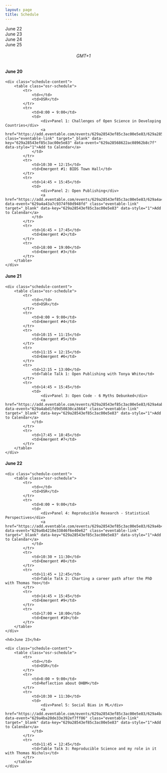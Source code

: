 ```yaml
---
layout: page
title: Schedule
---
```


<script>
const ALL_DAYS = ["06-20", "06-21", "06-22", "06-23"];

function setupActiveDayTab(activeDay) {
    /* First, remove the "active" classname for all tabs */
    ALL_DAYS.forEach(day => {
        let divDay = document.getElementById(`day-${day}`);
        divDay.className = divDay.className.replace("active", "");
    });
    
    /* Then add it to the appropriate day */
    let divDay = document.getElementById(`day-${activeDay}`);
    divDay.className = `${divDay.className} active`;
}

function setupActiveDaySchedule(activeDay) {
    /* First, hide all the schedule blocks */
    ALL_DAYS.forEach(day => {
        let divDay = document.getElementById(`schedule-${day}`);
        divDay.className = divDay.className.replace("active", "");
    });
    
    /* Then display:block to show the appropriate one */
    let divDay = document.getElementById(`schedule-${activeDay}`);
    divDay.className = `${divDay.className} active`;
}

function showScheduleForDay(day) {
    setupActiveDayTab(day);
    setupActiveDaySchedule(day);
}
</script>


<div class="schedule-days">
  <div id="day-06-20" class="schedule-day active" onclick="showScheduleForDay('06-20')">June 22</div>
  <div id="day-06-21" class="schedule-day" onclick="showScheduleForDay('06-21')">June 23</div>
  <div id="day-06-22" class="schedule-day" onclick="showScheduleForDay('06-22')">June 24</div>
  <div id="day-06-23" class="schedule-day" onclick="showScheduleForDay('06-23')">June 25</div>
</div>

<h6 style="text-align: center;">
GMT+1
</h6>


<div id="schedule-06-20" class="schedule-block active">
    <h4>June 20</h4>

    <div class="schedule-content">
        <table class="osr-schedule">
            <tr>
                <td></td>
                <td>OSR</td>
            </tr>
            <tr>
                <td>8:00 ➡ 9:00</td>
                <td>
                    <div>Panel 1: Challenges of Open Science in Developing Countries</div>
                    <a href="https://add.eventable.com/events/629a28543ef85c3ac00e5e83/629a28568622ac08962b8c7f" class="eventable-link" target="_blank" data-key="629a28543ef85c3ac00e5e83" data-event="629a28568622ac08962b8c7f" data-style="1">Add to Calendar</a>
                </td>
            </tr>
            <tr>
                <td>10:30 ➡ 12:15</td>
                <td>Emergent #1: BIDS Town Hall</td>
            </tr>
            <tr>
                <td>14:45 ➡ 15:45</td>
                <td>
                    <div>Panel 2: Open Publishing</div>
                    <a href="https://add.eventable.com/events/629a28543ef85c3ac00e5e83/629a4a43a7c9374f60d948fd/" data-event="629a4a43a7c9374f60d948fd" class="eventable-link" target="_blank" data-key="629a28543ef85c3ac00e5e83" data-style="1">Add to Calendar</a>
                </td>
            </tr>
            <tr>
                <td>16:45 ➡ 17:45</td>
                <td>Emergent #2</td>
            </tr>
            <tr>
                <td>18:00 ➡ 19:00</td>
                <td>Emergent #3</td>
            </tr>
        </table>
    </div>
</div>

<div id="schedule-06-21" class="schedule-block">
    <h4>June 21</h4>

    <div class="schedule-content">
        <table class="osr-schedule">
            <tr>
                <td></td>
                <td>OSR</td>
            </tr>
            <tr>
                <td>8:00 ➡ 9:00</td>
                <td>Emergent #4</td>
            </tr>
            <tr>
                <td>10:15 ➡ 11:15</td>
                <td>Emergent #5</td>
            </tr>
            <tr>
                <td>11:15 ➡ 12:15</td>
                <td>Emergent #6</td>
            </tr>
            <tr>
                <td>12:15 ➡ 13:00</td>
                <td>Table Talk 1: Open Publishing with Tonya White</td>
            </tr>
            <tr>
                <td>14:45 ➡ 15:45</td>
                <td>
                    <div>Panel 3: Open Code - 6 Myths Debunked</div>
                    <a href="https://add.eventable.com/events/629a28543ef85c3ac00e5e83/629a4abd1fd9d50830ca3664/" data-event="629a4abd1fd9d50830ca3664" class="eventable-link" target="_blank" data-key="629a28543ef85c3ac00e5e83" data-style="1">Add to Calendar</a>
                </td>
            </tr>
            <tr>
                <td>17:45 ➡ 18:45</td>
                <td>Emergent #7</td>
            </tr>
        </table>
    </div>
</div>


<div id="schedule-06-22" class="schedule-block">
    <h4>June 22</h4>

    <div class="schedule-content">
        <table class="osr-schedule">
            <tr>
                <td></td>
                <td>OSR</td>
            </tr>
            <tr>
                <td>8:00 ➡ 9:00</td>
                <td>
                    <div>Panel 4: Reproducible Research - Statistical Perspectives</div>
                    <a href="https://add.eventable.com/events/629a28543ef85c3ac00e5e83/629a4b4210e33846f6e40e62/" data-event="629a4b4210e33846f6e40e62" class="eventable-link" target="_blank" data-key="629a28543ef85c3ac00e5e83" data-style="1">Add to Calendar</a>
                </td>
            </tr>
            <tr>
                <td>10:30 ➡ 11:30</td>
                <td>Emergent #8</td>
            </tr>
            <tr>
                <td>11:45 ➡ 12:45</td>
                <td>Table Talk 2: Charting a career path after the PhD with Thomas Yeo</td>
            </tr>
            <tr>
                <td>14:45 ➡ 15:45</td>
                <td>Emergent #9</td>
            </tr>
            <tr>
                <td>17:00 ➡ 18:00</td>
                <td>Emergent #10</td>
            </tr>
        </table>
    </div>
</div>
<div id="schedule-06-23" class="schedule-block">

    <h4>June 23</h4>

    <div class="schedule-content">   
        <table class="osr-schedule">
            <tr>
                <td></td>
                <td>OSR</td>
            </tr>
            <tr>
                <td>8:00 ➡ 9:00</td>
                <td>Reflection about OHBM</td>
            </tr>
            <tr>
                <td>10:30 ➡ 11:30</td>
                <td>
                    <div>Panel 5: Social Bias in ML</div>
                    <a href="https://add.eventable.com/events/629a28543ef85c3ac00e5e83/629a4ba20de33e392ef7ff06/" data-event="629a4ba20de33e392ef7ff06" class="eventable-link" target="_blank" data-key="629a28543ef85c3ac00e5e83" data-style="1">Add to Calendar</a>
                </td>
            </tr>
            <tr>
                <td>11:45 ➡ 12:45</td>
                <td>Table Talk 3: Reproducible Science and my role in it with Thomas Nichols</td>
            </tr>
        </table>
    </div>

</div>

<script>!function(d,s,id){var js,fjs=d.getElementsByTagName(s)[0];if(!d.getElementById(id)){js=d.createElement(s);js.id=id;js.src='https://plugins.eventable.com/eventable.js';fjs.parentNode.insertBefore(js,fjs);}}(document,'script', 'eventable-script');</script>

